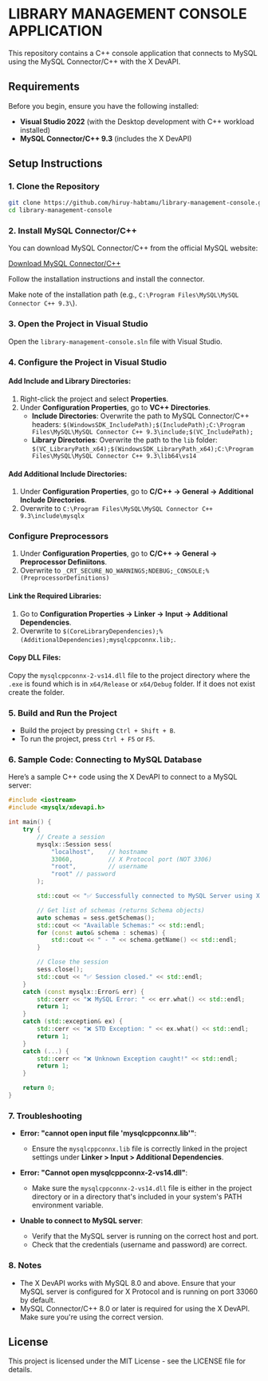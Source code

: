 # LIBRARY MANAGEMENT CONSOLE APPLICATION

This repository contains a C++ console application that connects to MySQL using the MySQL Connector/C++ with the X DevAPI.

## Requirements

Before you begin, ensure you have the following installed:

- **Visual Studio 2022** (with the Desktop development with C++ workload installed)
- **MySQL Connector/C++ 9.3** (includes the X DevAPI)


## Setup Instructions

### 1. Clone the Repository

```bash
git clone https://github.com/hiruy-habtamu/library-management-console.git
cd library-management-console
```

### 2. Install MySQL Connector/C++

You can download MySQL Connector/C++ from the official MySQL website:

[Download MySQL Connector/C++](https://dev.mysql.com/downloads/connector/cpp/)

Follow the installation instructions and install the connector.

Make note of the installation path (e.g., `C:\Program Files\MySQL\MySQL Connector C++ 9.3\`).

### 3. Open the Project in Visual Studio

Open the `library-management-console.sln` file with Visual Studio.

### 4. Configure the Project in Visual Studio

#### Add Include and Library Directories:


1. Right-click the project and select **Properties**.
2. Under **Configuration Properties**, go to **VC++ Directories**.
   - **Include Directories**: Overwrite  the path to MySQL Connector/C++ headers: `$(WindowsSDK_IncludePath);$(IncludePath);C:\Program Files\MySQL\MySQL Connector C++ 9.3\include;$(VC_IncludePath);`
   - **Library Directories**: Overwrite the path to the `lib` folder: `$(VC_LibraryPath_x64);$(WindowsSDK_LibraryPath_x64);C:\Program Files\MySQL\MySQL Connector C++ 9.3\lib64\vs14`
  
#### Add Additional Include Directories:
1. Under **Configuration Properties**, go to **C/C++ -> General -> Additional Include Directories**.
2. Overwrite to `C:\Program Files\MySQL\MySQL Connector C++ 9.3\include\mysqlx`

### Configure Preprocessors
1. Under **Configuration Properties**, go to **C/C++ -> General -> Preprocessor Definiitons**.
2. Overwrite to `_CRT_SECURE_NO_WARNINGS;NDEBUG;_CONSOLE;%(PreprocessorDefinitions)`

#### Link the Required Libraries:

1. Go to **Configuration Properties → Linker → Input → Additional Dependencies**.
2. Overwrite to `$(CoreLibraryDependencies);%(AdditionalDependencies);mysqlcppconnx.lib;`.

#### Copy DLL Files:

Copy the `mysqlcppconnx-2-vs14.dll` file to the project directory where the `.exe` is found which is in `x64/Release` or `x64/Debug` folder. If it does not exist create the folder.

### 5. Build and Run the Project

- Build the project by pressing `Ctrl + Shift + B`.
- To run the project, press `Ctrl + F5` or `F5`.

### 6. Sample Code: Connecting to MySQL Database

Here’s a sample C++ code using the X DevAPI to connect to a MySQL server:

```cpp
#include <iostream>
#include <mysqlx/xdevapi.h>

int main() {
    try {
        // Create a session
        mysqlx::Session sess(
            "localhost",    // hostname
            33060,          // X Protocol port (NOT 3306)
            "root",         // username
            "root" // password
        );

        std::cout << "✅ Successfully connected to MySQL Server using X DevAPI!" << std::endl;

        // Get list of schemas (returns Schema objects)
        auto schemas = sess.getSchemas();
        std::cout << "Available Schemas:" << std::endl;
        for (const auto& schema : schemas) {
            std::cout << " - " << schema.getName() << std::endl;
        }

        // Close the session
        sess.close();
        std::cout << "✅ Session closed." << std::endl;
    }
    catch (const mysqlx::Error& err) {
        std::cerr << "❌ MySQL Error: " << err.what() << std::endl;
        return 1;
    }
    catch (std::exception& ex) {
        std::cerr << "❌ STD Exception: " << ex.what() << std::endl;
        return 1;
    }
    catch (...) {
        std::cerr << "❌ Unknown Exception caught!" << std::endl;
        return 1;
    }

    return 0;
}

```

### 7. Troubleshooting

- **Error: "cannot open input file 'mysqlcppconnx.lib'"**:
  - Ensure the `mysqlcppconnx.lib` file is correctly linked in the project settings under **Linker > Input > Additional Dependencies**.

- **Error: "Cannot open mysqlcppconnx-2-vs14.dll"**:
  - Make sure the `mysqlcppconnx-2-vs14.dll` file is either in the project directory or in a directory that's included in your system's PATH environment variable.

- **Unable to connect to MySQL server**:
  - Verify that the MySQL server is running on the correct host and port.
  - Check that the credentials (username and password) are correct.

### 8. Notes

- The X DevAPI works with MySQL 8.0 and above. Ensure that your MySQL server is configured for X Protocol and is running on port 33060 by default.
- MySQL Connector/C++ 8.0 or later is required for using the X DevAPI. Make sure you're using the correct version.

## License

This project is licensed under the MIT License - see the LICENSE file for details.
